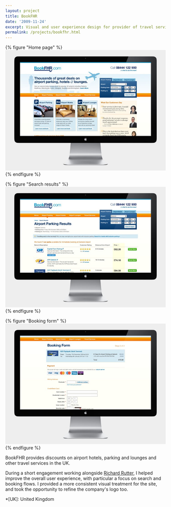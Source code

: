 ```yaml
---
layout: project
title: BookFHR
date: '2009-11-24'
excerpt: Visual and user experience design for provider of travel services
permalink: /projects/bookfhr.html
---
```

{% figure "Home page" %}
![](/assets/images/projects/bookfhr/0.jpg)
{% endfigure %}

{% figure "Search results" %}
![](/assets/images/projects/bookfhr/1.jpg)
{% endfigure %}

{% figure "Booking form" %}
![](/assets/images/projects/bookfhr/2.jpg)
{% endfigure %}

BookFHR provides discounts on airport hotels, parking and lounges and other travel services in the UK.

During a short engagement working alongside [Richard Rutter][1], I helped improve the overall user experience, with particular a focus on search and booking flows. I provided a more consistent visual treatment for the site, and took the opportunity to refine the company's logo too.

[1]: http://clearleft.com/is/richard-rutter/

*[UK]: United Kingdom